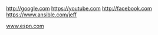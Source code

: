 http://google.com
https://youtube.com
http://facebook.com https://www.ansible.com/jeff

www.espn.com

